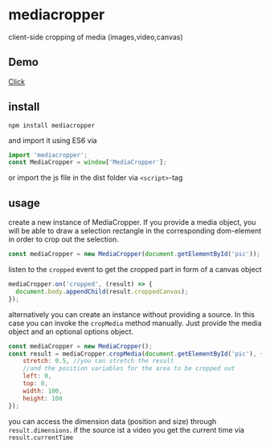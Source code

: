 # mediacropper
client-side cropping of media (images,video,canvas)

## Demo

[Click](http://mklan.github.io/mediacropper/)

## install

`npm install mediacropper`

and
import it using ES6 via

```javascript
import 'mediacropper';
const MediaCropper = window['MediaCropper'];
```

or import the js file in the dist folder via `<script>`-tag


## usage
create a new instance of MediaCropper. If you provide a media object, you will be able to draw a selection rectangle in the corresponding dom-element in order to crop out the selection.

```javascript
const mediaCropper = new MediaCropper(document.getElementById('pic'));
```

listen to the `cropped` event to get the cropped part in form of a canvas object

```javascript
mediaCropper.on('cropped', (result) => {
  document.body.appendChild(result.croppedCanvas);
});
```

alternatively you can create an instance without providing a source. In this case you can invoke the `cropMedia` method manually. Just provide the media object and an optional options object.

```javascript
const mediaCropper = new MediaCropper();
const result = mediaCropper.cropMedia(document.getElementById('pic'), {
    stretch: 0.5, //you can stretch the result
    //and the position variables for the area to be cropped out
    left: 0,
    top: 0,
    width: 100,
    height: 100
});
```

you can access the dimension data (position and size) through `result.dimensions`. if the source
ist a video you get the current time via `result.currentTime`
